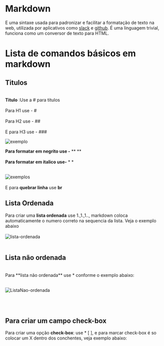 # Markdown

E uma sintaxe usada para padronizar e facilitar a formatação de texto na web, utilizada por aplicativos como 
[slack](https://slack.com/intl/pt-br) e [github](https://github.com/). É uma linguagem trivial, funciona como um conversor de texto para HTML.

# Lista de comandos básicos em markdown

## Titulos
<br>**Titulo** :Use a #  para titulos </br>
<br>Para H1 use - #</br>
<br>Para H2 use - ## </br>
<br>E para H3 use - ### </br>

![exemplo](https://res.cloudinary.com/practicaldev/image/fetch/s--eN6qBw82--/c_limit%2Cf_auto%2Cfl_progressive%2Cq_auto%2Cw_880/https://miro.medium.com/max/1400/1%2AGmdBSicFuhO4eGnLVR4IFA.png)

**Para formatar em negrito use -** ** **<br></br>
**Para formatar em italico use-** * *
<br></br>

![exemplos](https://res.cloudinary.com/practicaldev/image/fetch/s--X2XkNgYM--/c_limit%2Cf_auto%2Cfl_progressive%2Cq_auto%2Cw_880/https://miro.medium.com/max/1400/1%2A5Lx9_j-lrN3m2EDOhUZq9Q.png)
 <br></br>
 E para **quebrar linha** use **br**
<br>

## Lista Ordenada 
Para criar uma **lista ordenada** use 1.,1.,1.., markdown coloca automaticamente o numero correto na sequencia da lista. Veja o exemplo abaixo<br></br>
![lista-ordenada](https://res.cloudinary.com/practicaldev/image/fetch/s--3K7kou7O--/c_limit%2Cf_auto%2Cfl_progressive%2Cq_66%2Cw_880/https://miro.medium.com/max/1400/1%2A4upZn9DocBbZoWPU9jvxDw.gif)
<br></br>

## Lista não ordenada
<br>
Para **lista não ordenada** use * conforme o exemplo abaixo: <br></br>

![ListaNao-ordenada](https://res.cloudinary.com/practicaldev/image/fetch/s--FWujeuK8--/c_limit%2Cf_auto%2Cfl_progressive%2Cq_66%2Cw_880/https://miro.medium.com/max/1400/1%2AlLpbwQCjMTxy_HTAsNfiYg.gif)

<br></br>

## Para criar um campo check-box 
Para criar uma opção **check-box**: use * [ ], e para marcar check-box é so colocar um X dentro dos conchentes, veja exemplo abaixo: <br></br>

![]()
